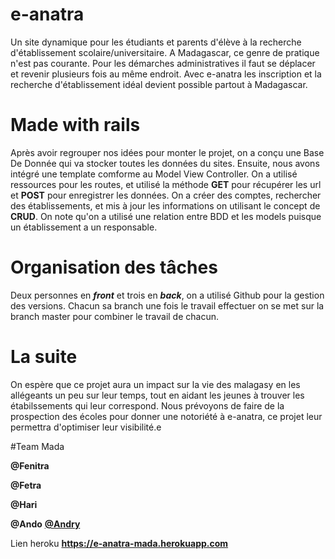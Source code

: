 # e-anatra
Un site dynamique pour les étudiants et parents d'élève à la recherche d'établissement scolaire/universitaire.
A Madagascar, ce genre de pratique n'est pas courante. Pour les démarches administratives il faut se déplacer et revenir plusieurs fois au même endroit. Avec e-anatra les inscription et la recherche d'établissement idéal devient possible partout à Madagascar.

# Made with rails

Après avoir regrouper nos idées pour monter le projet, on a conçu une Base De Donnée qui va stocker toutes les données du sites. Ensuite, nous avons intégré une template comforme au Model View Controller. 
On a utilisé ressources pour les routes, et utilisé la méthode **GET** pour récupérer les url et **POST** pour enregistrer les données.
On a créer des comptes, rechercher des établissements, et mis à jour les informations on utilisant le concept de **CRUD**.
On note qu'on a utilisé une relation entre BDD et les models puisque un établissement a un responsable.

# Organisation des tâches

Deux personnes en **_front_** et trois en **_back_**, on a utilisé Github pour la gestion des versions. Chacun sa branch une fois le travail effectuer on se met sur la branch master pour combiner le travail de chacun.

# La suite

On espère que ce projet aura un impact sur la vie des malagasy en les allégeants un peu sur leur temps, tout en aidant les jeunes à trouver les étabilssements qui leur correspond.
Nous prévoyons de faire de la prospection des écoles pour donner une notoriété à e-anatra, ce projet leur permettra d'optimiser leur visibilité.e

#Team Mada

**@Fenitra**

**@Fetra**

**@Hari**

**@Ando**
[**@Andry**](https://github.com/Andryhajanirina)

Lien heroku **https://e-anatra-mada.herokuapp.com**